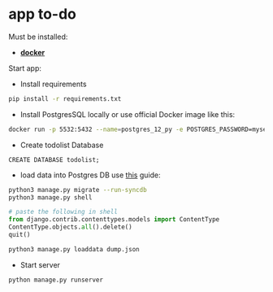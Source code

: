 # app to-do

Must be installed:
- __[docker](https://docs.docker.com/engine/install/)__

Start app:
- Install requirements
```bash
pip install -r requirements.txt
```
- Install PostgresSQL locally or use official Docker image like this:
```bash
docker run -p 5532:5432 --name=postgres_12_py -e POSTGRES_PASSWORD=mysecretpassword -d postgres:12.4-alpine
```
- Create todolist Database
```postgresql
CREATE DATABASE todolist;
```
- load data into Postgres DB use [this](https://dev.to/coderasha/how-to-migrate-data-from-sqlite-to-postgresql-in-django-182h) guide: 
```bash
python3 manage.py migrate --run-syncdb
python3 manage.py shell
```
```python
# paste the following in shell
from django.contrib.contenttypes.models import ContentType
ContentType.objects.all().delete()
quit()
```
```bash
python3 manage.py loaddata dump.json
```

- Start server

```bash
python manage.py runserver
```
